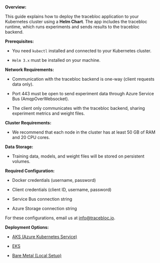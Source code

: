 **Overview:**   

This guide explains how to deploy the tracebloc application to your Kubernetes cluster using a **Helm Chart**. The app includes the tracebloc runtime, which runs experiments and sends results to the tracebloc backend. 


  
**Prerequisites:** 

- You need `kubectl` installed and connected to your Kubernetes cluster. 

- `Helm 3.x` must be installed on your machine. 

  

**Network Requirements:** 

- Communication with the tracebloc backend is one-way (client requests data only). 

- Port 443 must be open to send experiment data through Azure Service Bus (AmqpOverWebsocket). 

- The client only communicates with the tracebloc backend, sharing experiment metrics and weight files. 

  

**Cluster Requirements:** 

- We recommend that each node in the cluster has at least 50 GB of RAM and 20 CPU cores. 

  

**Data Storage:** 

- Training data, models, and weight files will be stored on persistent volumes. 

  

**Required Configuration:** 

- Docker credentials (username, password) 

- Client credentials (client ID, username, password) 

- Service Bus connection string 

- Azure Storage connection string 

  

For these configurations, email us at info@tracebloc.io. 

  

**Deployment Options:** 

- [AKS (Azure Kubernetes Service)](./docs/aks.md)

- [EKS](./docs/eks.md)

- [Bare Metal (Local Setup)](./docs/bm.md)

  
